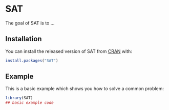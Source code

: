 
# SAT

<!-- badges: start -->
<!-- badges: end -->

The goal of SAT is to ...

## Installation

You can install the released version of SAT from [CRAN](https://CRAN.R-project.org) with:

``` r
install.packages("SAT")
```

## Example

This is a basic example which shows you how to solve a common problem:

``` r
library(SAT)
## basic example code
```

